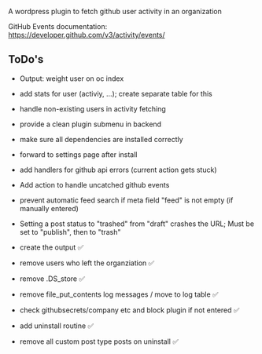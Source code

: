 A wordpress plugin to fetch github user activity in an organization

GitHub Events documentation: https://developer.github.com/v3/activity/events/

## ToDo's

- Output: weight user on oc index
- add stats for user (activiy, ...); create separate table for this
- handle non-existing users in activity fetching 
- provide a clean plugin submenu in backend
- make sure all dependencies are installed correctly
- forward to settings page after install
- add handlers for github api errors (current action gets stuck)
- Add action to handle uncatched github events
- prevent automatic feed search if meta field "feed" is not empty (if manually entered)
- Setting a post status to "trashed" from "draft" crashes the URL; Must be set to "publish", then to "trash"

- create the output :white_check_mark:
- remove users who left the organziation :white_check_mark:
- remove .DS_store :white_check_mark:
- remove file_put_contents log messages / move to log table :white_check_mark:
- check githubsecrets/company etc and block plugin if not entered :white_check_mark:
- add uninstall routine :white_check_mark:
- remove all custom post type posts on uninstall :white_check_mark: